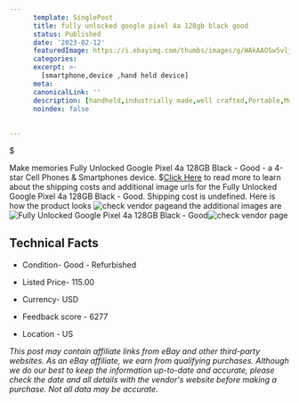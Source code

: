 ```yaml
---
      template: SinglePost
      title: fully unlocked google pixel 4a 128gb black good
      status: Published
      date: '2023-02-12'
      featuredImage: https://i.ebayimg.com/thumbs/images/g/WAkAAOSw5vljLCK1/s-l225.jpg
      categories: 
      excerpt: >-
        [smartphone,device ,hand held device]
      meta:
      canonicalLink: ''
      description: [handheld,industrially made,well crafted,Portable,Mobile,Compact,Convenient,Lightweight,Maneuverable,Man-portable,Miniature,Carriable,Hand-held,Light,Holdable,Transportable,Mobile device,Pocket-sized,On-the-go,Wireless,Cordless,Compact size,Convenient size, smartphone,device ,hand held device]
      noindex: false
      
        
---
```

$

Make memories Fully Unlocked Google Pixel 4a 128GB Black - Good - a 4-star Cell Phones & Smartphones device.
$[Click Here](https://www.ebay.com/itm/275625915956?hash=item402c95b634%3Ag%3AWAkAAOSw5vljLCK1&mkevt=1&mkcid=1&mkrid=711-53200-19255-0&campid=%253CePNCampaignId%253E&customid=%253CreferenceId%253E&toolid=10049) to read more to learn about the shipping costs and additional image urls for the Fully Unlocked Google Pixel 4a 128GB Black - Good. Shipping cost is undefined. Here is how the product looks ![check vendor page](https://i.ebayimg.com/thumbs/images/g/WAkAAOSw5vljLCK1/s-l225.jpg)and the additional images are![Fully Unlocked Google Pixel 4a 128GB Black - Good](https://i.ebayimg.com/images/g/WAkAAOSw5vljLCK1/s-l1600.jpg)![check vendor page](https://origin-galleryplus.ebayimg.com/ws/web/275625915956_2_0_1/225x225.jpg,https://origin-galleryplus.ebayimg.com/ws/web/275625915956_3_0_1/225x225.jpg,https://origin-galleryplus.ebayimg.com/ws/web/275625915956_4_0_1/225x225.jpg,https://origin-galleryplus.ebayimg.com/ws/web/275625915956_5_0_1/225x225.jpg)



 ## Technical Facts 



     
      

 - Condition- Good - Refurbished 


      

 - Listed Price- 115.00 


      

 - Currency- USD 


      

 - Feedback score - 6277 


      

 - Location - US 


      
      

 *_This post may contain affiliate links from eBay and other third-party websites. As an eBay affiliate, we earn from qualifying purchases. Although we do our best to keep the information up-to-date and accurate, please check the date and all details with the vendor's website before making a purchase. Not all data may be accurate._*






